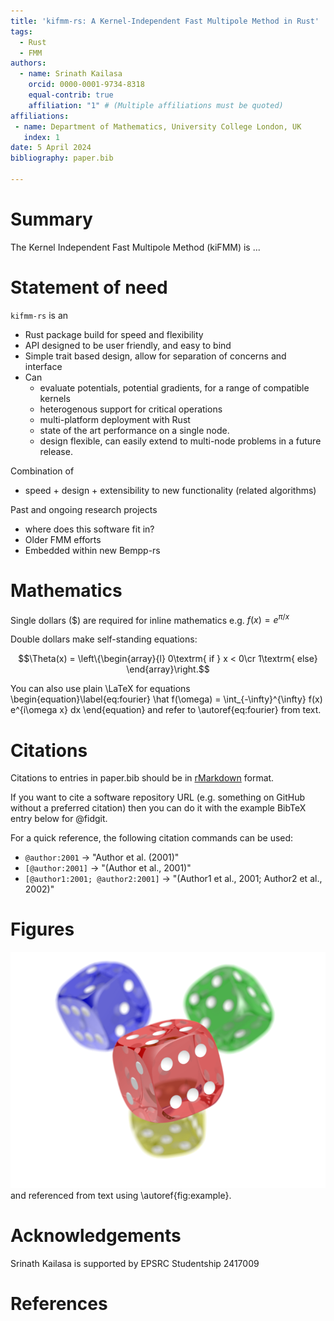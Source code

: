```yaml
---
title: 'kifmm-rs: A Kernel-Independent Fast Multipole Method in Rust'
tags:
  - Rust
  - FMM
authors:
  - name: Srinath Kailasa
    orcid: 0000-0001-9734-8318
    equal-contrib: true
    affiliation: "1" # (Multiple affiliations must be quoted)
affiliations:
 - name: Department of Mathematics, University College London, UK
   index: 1
date: 5 April 2024
bibliography: paper.bib

---
```


# Summary

The Kernel Independent Fast Multipole Method (kiFMM) is ...

# Statement of need

`kifmm-rs` is an

- Rust package build for speed and flexibility
- API designed to be user friendly, and easy to bind
- Simple trait based design, allow for separation of concerns and interface
- Can
  - evaluate potentials, potential gradients, for a range of compatible kernels
  - heterogenous support for critical operations
  - multi-platform deployment with Rust
  - state of the art performance on a single node.
  - design flexible, can easily extend to multi-node problems in a future release.

Combination of
  - speed + design + extensibility to new functionality (related algorithms)


Past and ongoing research projects

- where does this software fit in?
- Older FMM efforts
- Embedded within new Bempp-rs


# Mathematics

Single dollars ($) are required for inline mathematics e.g. $f(x) = e^{\pi/x}$

Double dollars make self-standing equations:

$$\Theta(x) = \left\{\begin{array}{l}
0\textrm{ if } x < 0\cr
1\textrm{ else}
\end{array}\right.$$

You can also use plain \LaTeX for equations
\begin{equation}\label{eq:fourier}
\hat f(\omega) = \int_{-\infty}^{\infty} f(x) e^{i\omega x} dx
\end{equation}
and refer to \autoref{eq:fourier} from text.

# Citations

Citations to entries in paper.bib should be in
[rMarkdown](http://rmarkdown.rstudio.com/authoring_bibliographies_and_citations.html)
format.

If you want to cite a software repository URL (e.g. something on GitHub without a preferred
citation) then you can do it with the example BibTeX entry below for @fidgit.

For a quick reference, the following citation commands can be used:
- `@author:2001`  ->  "Author et al. (2001)"
- `[@author:2001]` -> "(Author et al., 2001)"
- `[@author1:2001; @author2:2001]` -> "(Author1 et al., 2001; Author2 et al., 2002)"

# Figures

<!-- Figures can be included like this: -->
![Caption for example figure.\label{fig:example}](fig.png)
and referenced from text using \autoref{fig:example}.

<!-- Figure sizes can be customized by adding an optional second parameter: -->
<!-- ![Caption for example figure.](figure.png){ width=20% } -->

# Acknowledgements

Srinath Kailasa is supported by EPSRC Studentship 2417009

# References
